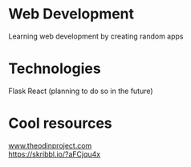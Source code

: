 # Web Development
Learning web development by creating random apps  

# Technologies
Flask
React (planning to do so in the future)

# Cool resources
www.theodinproject.com  
https://skribbl.io/?aFCjqu4x
